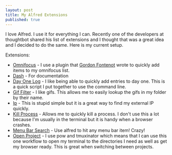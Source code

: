 ```yaml
---
layout: post
title: My Alfred Extensions
published: true
---
```


I love Alfred. I use it for everything I can. Recently one of the developers at
thoughtbot shared his list of extensions and I thought that was a great idea and
I decided to do the same. Here is my current setup.

Extensions:

* [Omnifocus](https://files.app.net/2zwm2acCb) - I use a plugin that [Gordon Fontenot](https://twitter.com/gfontenot) wrote to quickly add items to my omnifocus list.
* [Dash](https://github.com/zenorocha/alfred-workflows/tree/master/dash) - For documentation
* [Day One Log](https://github.com/drapergeek/alred-dayone) - I like being able to quickly add entries to day one. This is a
  quick script I put together to use the command line.
* [Gif Filter](http://destroytoday.com/blog/gif-workflow/) - I like gifs. This allows me to easily lookup the gifs in my
  folder by their name.
* [Ip](https://github.com/zenorocha/alfred-workflows/tree/master/ip-address) - This is stupid simple but it is a great way to find my external IP
  quickly.
* [Kill
  Process](https://github.com/zenorocha/alfred-workflows/tree/master/kill-process) - Allows me to quickly kill a process. I don't use this a lot
  because I'm usually in the terminal but it is handy when a browser crashes.
* [Menu Bar Search](http://www.alfredforum.com/topic/1993-menu-search/) - Use alfred to hit any menu bar item! Crazy!
* [Open Project](https://github.com/drapergeek/alfred-open-project) - I use pow and tmuxinator which means that I can use this one
  workflow to open my terminal to the directories I need as well as get my
browser ready. This is great when switching between projects.
